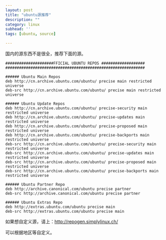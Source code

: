 ```yaml
---
layout: post
title: "ubuntu源推荐"
description: ""
category: linux
subhead: ''
tags: [ubuntu, source]

---
```


国内的源东西不是很全，推荐下面的源。

    #####################FFICIAL UBUNTU REPOS ###################
    #############################################################

    ###### Ubuntu Main Repos
    deb http://cn.archive.ubuntu.com/ubuntu/ precise main restricted universe
    deb-src http://cn.archive.ubuntu.com/ubuntu/ precise main restricted universe

    ###### Ubuntu Update Repos
    deb http://cn.archive.ubuntu.com/ubuntu/ precise-security main restricted universe
    deb http://cn.archive.ubuntu.com/ubuntu/ precise-updates main restricted universe
    deb http://cn.archive.ubuntu.com/ubuntu/ precise-proposed main restricted universe
    deb http://cn.archive.ubuntu.com/ubuntu/ precise-backports main restricted universe
    deb-src http://cn.archive.ubuntu.com/ubuntu/ precise-security main restricted universe
    deb-src http://cn.archive.ubuntu.com/ubuntu/ precise-updates main restricted universe
    deb-src http://cn.archive.ubuntu.com/ubuntu/ precise-proposed main restricted universe
    deb-src http://cn.archive.ubuntu.com/ubuntu/ precise-backports main restricted universe
    
    ###### Ubuntu Partner Repo
    deb http://archive.canonical.com/ubuntu precise partner
    deb-src http://archive.canonical.com/ubuntu precise partner

    ###### Ubuntu Extras Repo
    deb http://extras.ubuntu.com/ubuntu precise main
    deb-src http://extras.ubuntu.com/ubuntu precise main
    
如果想自定义源，请上：http://repogen.simplylinux.ch/

可以根据地区等自定义。

